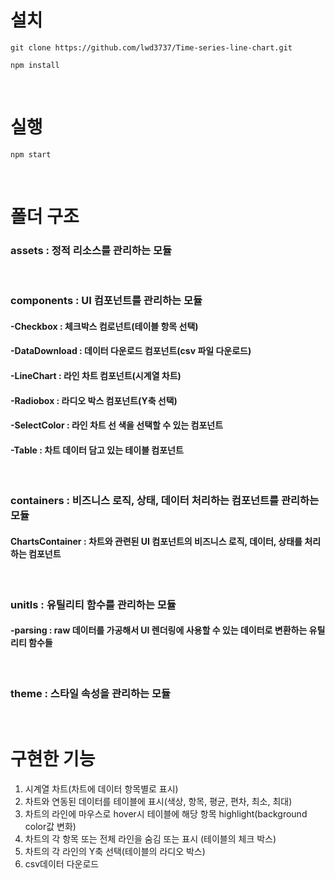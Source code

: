 # 설치

```
git clone https://github.com/lwd3737/Time-series-line-chart.git
```

```
npm install
```
<br>

# 실행

```
npm start
```
<br>

# 폴더 구조

### assets : 정적 리소스를 관리하는 모듈
<br>

### components : UI 컴포넌트를 관리하는 모듈

#### -Checkbox : 체크박스 컴로넌트(테이블 항목 선택)

#### -DataDownload : 데이터 다운로드 컴포넌트(csv 파일 다운로드)

#### -LineChart : 라인 차트 컴포넌트(시계열 차트)

#### -Radiobox : 라디오 박스 컴포넌트(Y축 선택)

#### -SelectColor : 라인 차트 선 색을 선택할 수 있는 컴포넌트

#### -Table : 차트 데이터 담고 있는 테이블 컴포넌트
<br>

### containers : 비즈니스 로직, 상태, 데이터 처리하는 컴포넌트를 관리하는 모듈

#### ChartsContainer : 차트와 관련된 UI 컴포넌트의 비즈니스 로직, 데이터, 상태를 처리하는 컴포넌트
<br>

### unitls : 유틸리티 함수를 관리하는 모듈

#### -parsing : raw 데이터를 가공해서 UI 렌더링에 사용할 수 있는 데이터로 변환하는 유틸리티 함수들
<br>

### theme : 스타일 속성을 관리하는 모듈
<br>

# 구현한 기능

1. 시계열 차트(차트에 데이터 항목별로 표시)
2. 차트와 연동된 데이터를 테이블에 표시(색상, 항목, 평균, 편차, 최소, 최대)
3. 차트의 라인에 마우스로 hover시 테이블에 해당 항목 highlight(background color값 변화)
4. 차트의 각 항목 또는 전체 라인을 숨김 또는 표시 (테이블의 체크 박스)
5. 차트의 각 라인의 Y축 선택(테이블의 라디오 박스)
6. csv데이터 다운로드
